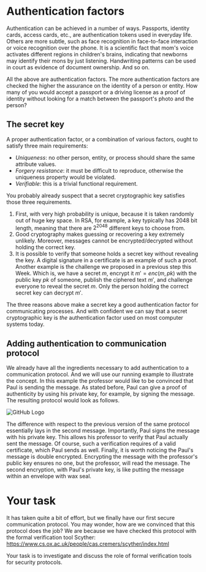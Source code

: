 # Authentication factors

Authentication can be achieved in a number of ways. Passports, identity cards, access cards, etc., are authentication tokens used in everyday life. Others are more subtle, such as face recognition in face-to-face interaction or voice recognition over the phone. It is a scientific fact that mom's voice activates different regions in children's brains, indicating that newborns may identify their mons by just listening. Handwriting patterns can be used in court as evidence of document ownership. And so on.

All the above are authentication factors. The more authentication factors are checked the higher the assurance on the identity of a person or entity. How many of you would accept a passport or a driving license as a proof of identity without looking for a match between the passport's photo and the person? 

## The secret key

A proper authentication factor, or a combination of various factors, ought to satisfy three main requirements: 

* *Uniqueness*: no other person, entity, or process should share the same attribute values.  
* *Forgery resistance*: it must be difficult to reproduce, otherwise the uniqueness property would be violated. 
* *Verifiable*: this is a trivial functional requirement. 

You probably already suspect that a secret cryptographic key satisfies those three requirements. 

1. First, with very high probability is unique, because it is taken randomly out of huge key space. In RSA, for example, a key typically has $2048$ bit length, meaning that there are $2^{2048}$ different keys to choose from. 
2. Good cryptography makes guessing or recovering a key extremely unlikely. Moreover, messages cannot be encrypted/decrypted without holding the correct key. 
3. It is possible to verify that someone holds a secret key without revealing the key. A digital signature in a certificate is an example of such a proof. Another example is the challenge we proposed in a previous step this Week. Which is, we have  a  secret $m$, encrypt it $m' = enc(m, pk)$ with the public key $pk$ of someone, publish the ciphered text $m'$, and challenge everyone to reveal the secret $m$. Only the person holding the correct secret key can decrypt $m'$.

The three reasons above make a secret key a good authentication factor for communicating processes. And with confident we can say that a secret cryptographic key is *the* authentication factor used on most computer systems today. 

## Adding authentication to communication protocol

We already have all the ingredients necessary to add authentication to a communication protocol. And we will use our running example to illustrate the concept. In this example the professor would like to be convinced that Paul is sending the message. As stated before, Paul can give a proof of authenticity by using his private key, for example, by signing the message. The resulting protocol would look as follows.

![GitHub Logo](./images/msc-charts/weakly-secure-protocol-with-certificate.jpg)

The difference with respect to the previous version of the same protocol essentially lays in the second message. Importantly, Paul signs the message with his private key. This allows his professor to verify that Paul actually sent the message. Of course, such a verification requires of a valid certificate, which Paul sends as well. Finally, it is worth noticing the Paul's message is double encrypted. Encrypting the message with the professor's public key ensures no one, but the professor, will read the message. The second encryption, with Paul's private key, is like putting the message within an envelope with wax seal. 

# Your task

It has taken quite a bit of effort, but we finally have our first secure communication protocol. You may wonder, how are we convinced that this protocol does the job? We are because we have checked this protocol with the formal verification tool Scyther: https://www.cs.ox.ac.uk/people/cas.cremers/scyther/index.html

Your task is to investigate and discuss the role of formal verification tools for security protocols. 
